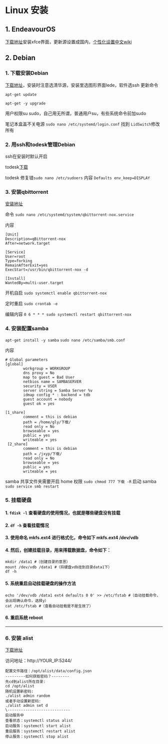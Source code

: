 # Linux 安装

## 1. EndeavourOS

[下载地址](https://endeavouros.com/latest-release/)安装xfce界面，更新源设置成国内，[个性化设置中文wiki](https://wiki.archlinuxcn.org/wiki/%E9%A6%96%E9%A1%B5)

## 2. Debian

### 1. 下载安装Debian

[下载地址](https://www.debian.org/CD/http-ftp/#stable)，安装时注意选清华源，安装里选图形界面lede，软件选ssh 更新命令

`apt-get update`

`apt-get -y upgrade`

用户权限su sudo，自己用无所谓，普通用户su，有些系统命令前加sudo

笔记本盒盖不关电源 `sudo nano /etc/systemd/login.conf` 找到 `LidSwitch`修改所有

### 2. 用ssh和todesk管理Debian

ssh在安装时默认开启

todesk[下载](https://www.todesk.com/linux.html?lang=zh)

todesk 修复错`sudo nano /etc/sudoers` 内容 `Defaults env_keep=DISPLAY`

### 3. 安装qbittorrent

[安装地址](https://software.opensuse.org/download.html?project=home%3Anikoneko%3Atest\&package=qbittorrent-enhanced-nox-qt6)

命令 `sudo nano /etc/systemd/system/qbittorrent-nox.service`

内容

```
[Unit]
Description=qBittorrent-nox
After=network.target

[Service]
User=root
Type=forking
RemainAfterExit=yes
ExecStart=/usr/bin/qbittorrent-nox -d

[Install]
WantedBy=multi-user.target
```

开机自启 `sudo systemctl enable qbittorrent-nox`

定时重启 `sudo crontab -e`

编辑内容 `0 6 * * * sudo systemctl restart qbittorrent-nox`

### 4. 安装配置samba

`apt-get install -y samba` `sudo nano /etc/samba/smb.conf`

内容

```
# Global parameters
[global]
        workgroup = WORKGROUP
        dns proxy = No
        map to guest = Bad User
        netbios name = SAMBASERVER
        security = USER
        server string = Samba Server %v
        idmap config * : backend = tdb
        guest account = nobody
        guest ok = yes

[1_share]
        comment = this is debian
        path = /home/gly/下载/
        read only = No
        browseable = yes
        public = yes
        writeable = yes
 [2_share]
        comment = this is debian
        path = /jxyp/下载/
        read only = No
        browseable = yes
        public = yes
        writeable = yes

```

samba 共享文件夹需要开启 home 权限 `sudo chmod 777 下载 -R` 启动 samba `sudo service smb restart`

### 5. 挂载硬盘

#### **1. `fdisk -l` 查看硬盘的使用情况，也就是哪些硬盘没有挂载**

#### **2. `df -h` 查看挂载情况**

#### **3. 使用命名 mkfs.ext4 进行格式化，命令如下 mkfs.ext4 /dev/vdb**

#### **4. 然后，创建挂载目录，用来㩐载数据盘，命令如下：**

```
mkdir /data1 #（创建目录的意思）
mount /dev/vdb /data1 #（将硬盘vdb挂到目录data1下）
df -h
```

#### **5. 系统重启自动挂载硬盘的操作方法**

```
echo '/dev/vdb /data1 ext4 defaults 0 0' >> /etc/fstab #（自动挂载命令，会出现确认命令，选择y）
cat /etc/fstab #（查看自动挂载是不是生效了）
```

#### **6. 重启系统 reboot**

***

### 6. 安装 alist

[下载地址](https://alist.nn.ci/zh/guide/install/script.html)

访问地址：http://YOUR\_IP:5244/

```
配置文件路径：/opt/alist/data/config.json
---------如何获取密码？--------
先cd到alist所在目录:
cd /opt/alist
随机设置新密码:
./alist admin random
或者手动设置新密码:
./alist admin set d
\----------------------------
启动服务中
查看状态：systemctl status alist
启动服务：systemctl start alist
重启服务：systemctl restart alist
停止服务：systemctl stop alist
```
